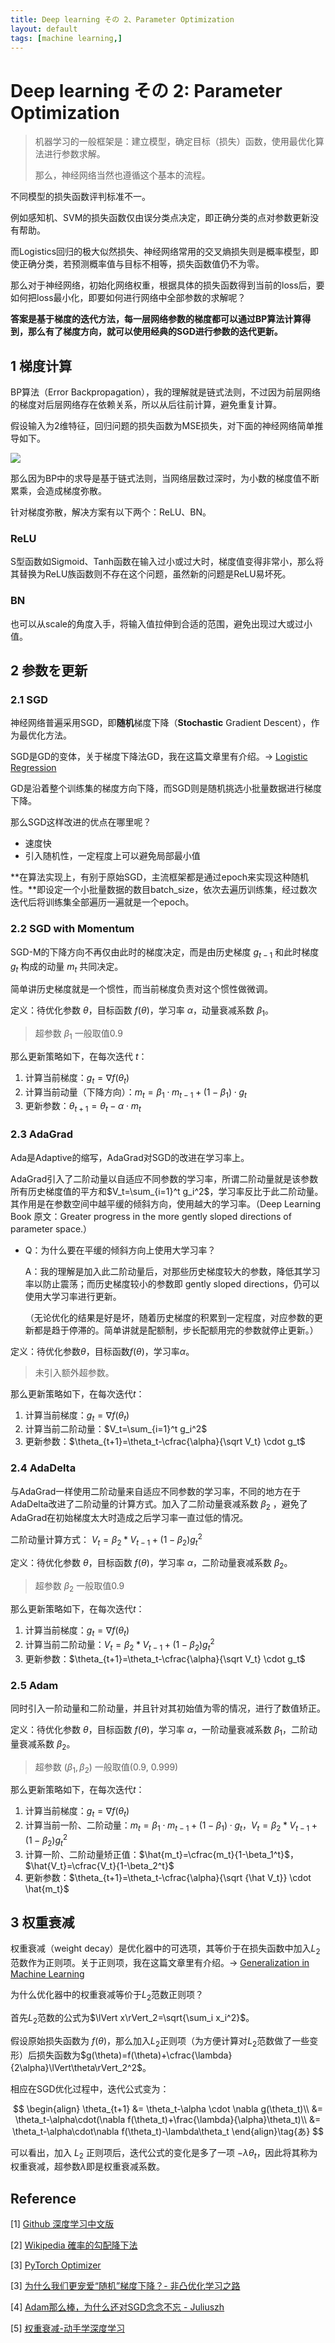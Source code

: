 ```yaml
---
title: Deep learning その 2、Parameter Optimization
layout: default
tags: [machine learning,]
---
```


# Deep learning その 2: Parameter Optimization

>机器学习的一般框架是：建立模型，确定目标（损失）函数，使用最优化算法进行参数求解。
>
>那么，神经网络当然也遵循这个基本的流程。

不同模型的损失函数评判标准不一。

例如感知机、SVM的损失函数仅由误分类点决定，即正确分类的点对参数更新没有帮助。

而Logistics回归的极大似然损失、神经网络常用的交叉熵损失则是概率模型，即使正确分类，若预测概率值与目标不相等，损失函数值仍不为零。

那么对于神经网络，初始化网络权重，根据具体的损失函数得到当前的loss后，要如何把loss最小化，即要如何进行网络中全部参数的求解呢？

**答案是基于梯度的迭代方法，每一层网络参数的梯度都可以通过BP算法计算得到，那么有了梯度方向，就可以使用经典的SGD进行参数的迭代更新。**



## 1 梯度计算

BP算法（Error Backpropagation），我的理解就是链式法则，不过因为前层网络的梯度对后层网络存在依赖关系，所以从后往前计算，避免重复计算。

假设输入为2维特征，回归问题的损失函数为MSE损失，对下面的神经网络简单推导如下。

![](/img/bp.jpg)

那么因为BP中的求导是基于链式法则，当网络层数过深时，为小数的梯度值不断累乘，会造成梯度弥散。

针对梯度弥散，解决方案有以下两个：ReLU、BN。

### ReLU

S型函数如Sigmoid、Tanh函数在输入过小或过大时，梯度值变得非常小，那么将其替换为ReLU族函数则不存在这个问题，虽然新的问题是ReLU易坏死。

### BN

也可以从scale的角度入手，将输入值拉伸到合适的范围，避免出现过大或过小值。



## 2 参数を更新

### 2.1 SGD

神经网络普遍采用SGD，即**随机**梯度下降（**Stochastic** Gradient Descent），作为最优化方法。

SGD是GD的变体，关于梯度下降法GD，我在这篇文章里有介绍。$\rightarrow$ [Logistic Regression](https://amoko.github.io/2018/03/28/Logistic-Regression.html)

GD是沿着整个训练集的梯度方向下降，而SGD则是随机挑选小批量数据进行梯度下降。

那么SGD这样改进的优点在哪里呢？

- 速度快
- 引入随机性，一定程度上可以避免局部最小值

**在算法实现上，有别于原始SGD，主流框架都是通过epoch来实现这种随机性。**即设定一个小批量数据的数目batch_size，依次去遍历训练集，经过数次迭代后将训练集全部遍历一遍就是一个epoch。

### 2.2 SGD with Momentum 

SGD-M的下降方向不再仅由此时的梯度决定，而是由历史梯度 $g_{t-1}$ 和此时梯度 $g_t$ 构成的动量 $m_t$ 共同决定。

简单讲历史梯度就是一个惯性，而当前梯度负责对这个惯性做微调。

定义：待优化参数 $\theta$，目标函数 $f(\theta)$，学习率 $\alpha$，动量衰减系数 $\beta_1$。

> 超参数 $\beta_1$ 一般取值0.9

那么更新策略如下，在每次迭代 $t$：

1. 计算当前梯度：$g_t=\nabla f(\theta_t)$
2. 计算当前动量（下降方向）：$m_t=\beta_1\cdot m_{t-1}+(1-\beta_1)\cdot g_t$
3. 更新参数：$\theta_{t+1}=\theta_t-\alpha \cdot m_t$

### 2.3 AdaGrad

Ada是Adaptive的缩写，AdaGrad对SGD的改进在学习率上。

AdaGrad引入了二阶动量以自适应不同参数的学习率，所谓二阶动量就是该参数所有历史梯度值的平方和$V_t=\sum_{i=1}^t g_i^2$，学习率反比于此二阶动量。其作用是在参数空间中越平缓的倾斜方向，使用越大的学习率。（Deep Learning Book 原文：Greater progress in the more gently sloped directions of parameter space.）

- Q：为什么要在平缓的倾斜方向上使用大学习率？

  A：我的理解是加入此二阶动量后，对那些历史梯度较大的参数，降低其学习率以防止震荡；而历史梯度较小的参数即 gently sloped directions，仍可以使用大学习率进行更新。

  （无论优化的结果是好是坏，随着历史梯度的积累到一定程度，对应参数的更新都是趋于停滞的。简单讲就是配额制，步长配额用完的参数就停止更新。）

定义：待优化参数$\theta$，目标函数$f(\theta)$，学习率$\alpha$。

> 未引入额外超参数。

那么更新策略如下，在每次迭代$t$：

1. 计算当前梯度：$g_t=\nabla f(\theta_t)$
2. 计算当前二阶动量：$V_t=\sum_{i=1}^t g_i^2$
3. 更新参数：$\theta_{t+1}=\theta_t-\cfrac{\alpha}{\sqrt V_t} \cdot g_t$

### 2.4 AdaDelta

与AdaGrad一样使用二阶动量来自适应不同参数的学习率，不同的地方在于AdaDelta改进了二阶动量的计算方式。加入了二阶动量衰减系数 $\beta_2$ ，避免了AdaGrad在初始梯度太大时造成之后学习率一直过低的情况。

二阶动量计算方式： $V_t=\beta_2*V_{t-1}+(1-\beta_2)g_t^2$

定义：待优化参数 $\theta$，目标函数 $f(\theta)$，学习率 $\alpha$，二阶动量衰减系数 $\beta_2$。

> 超参数 $\beta_2$ 一般取值0.9

那么更新策略如下，在每次迭代$t$：

1. 计算当前梯度：$g_t=\nabla f(\theta_t)$
2. 计算当前二阶动量：$V_t=\beta_2*V_{t-1}+(1-\beta_2)g_t^2$
3. 更新参数：$\theta_{t+1}=\theta_t-\cfrac{\alpha}{\sqrt V_t} \cdot g_t$

### 2.5 Adam

同时引入一阶动量和二阶动量，并且针对其初始值为零的情况，进行了数值矫正。

定义：待优化参数 $\theta$，目标函数 $f(\theta)$，学习率 $\alpha$，一阶动量衰减系数 $\beta_1$，二阶动量衰减系数 $\beta_2$。

> 超参数 $(\beta_1, \beta_2)$ 一般取值(0.9, 0.999)

那么更新策略如下，在每次迭代$t$：

1. 计算当前梯度：$g_t=\nabla f(\theta_t)$
2. 计算当前一阶、二阶动量：$m_t=\beta_1\cdot m_{t-1}+(1-\beta_1)\cdot g_t$，$V_t=\beta_2*V_{t-1}+(1-\beta_2)g_t^2$
3. 计算一阶、二阶动量矫正值：$\hat{m_t}=\cfrac{m_t}{1-\beta_1^t}$，$\hat{V_t}=\cfrac{V_t}{1-\beta_2^t}$
4. 更新参数：$\theta_{t+1}=\theta_t-\cfrac{\alpha}{\sqrt {\hat V_t}} \cdot \hat{m_t}$



## 3 权重衰减

权重衰减（weight decay）是优化器中的可选项，其等价于在损失函数中加入$L_2$范数作为正则项。关于正则项，我在这篇文章里有介绍。$\rightarrow$ [Generalization in Machine Learning](https://amoko.github.io/2018/04/29/Generalization-in-Machine-Learning.html)

为什么优化器中的权重衰减等价于$L_2$范数正则项？



首先$L_2$范数的公式为$\lVert x\rVert_2=\sqrt{\sum_i x_i^2}$。

假设原始损失函数为 $f(\theta)$，那么加入$L_2$正则项（为方便计算对$L_2$范数做了一些变形）后损失函数为$g(\theta)=f(\theta)+\cfrac{\lambda}{2\alpha}\lVert\theta\rVert_2^2$。

相应在SGD优化过程中，迭代公式变为：

$$
\begin{align}
\theta_{t+1} &= \theta_t-\alpha \cdot \nabla g(\theta_t)\\
&= \theta_t-\alpha\cdot(\nabla f(\theta_t)+\frac{\lambda}{\alpha}\theta_t)\\
&= \theta_t-\alpha\cdot\nabla f(\theta_t)-\lambda\theta_t
\end{align}\tag{あ}
$$

可以看出，加入 $L_2$ 正则项后，迭代公式的变化是多了一项 $-\lambda\theta_t$，因此将其称为权重衰减，超参数$\lambda$即是权重衰减系数。




## Reference

\[1] [Github 深度学习中文版](https://github.com/exacity/deeplearningbook-chinese)

\[2] [Wikipedia 確率的勾配降下法](https://ja.wikipedia.org/wiki/%E7%A2%BA%E7%8E%87%E7%9A%84%E5%8B%BE%E9%85%8D%E9%99%8D%E4%B8%8B%E6%B3%95)

\[3] [PyTorch Optimizer](https://pytorch.org/docs/stable/optim.html#)

\[3] [为什么我们更宠爱“随机”梯度下降？- 非凸优化学习之路](https://zhuanlan.zhihu.com/p/28060786)


\[4] [Adam那么棒，为什么还对SGD念念不忘 - Juliuszh](https://zhuanlan.zhihu.com/p/32230623)

\[5] [权重衰减-动手学深度学习](https://zh.gluon.ai/chapter_deep-learning-basics/weight-decay.html)

